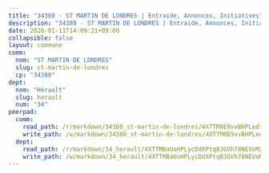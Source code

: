```yaml
---
title: "34380 - ST MARTIN DE LONDRES | Entraide, Annonces, Initiatives"
description: "34380 - ST MARTIN DE LONDRES | Entraide, Annonces, Initiatives"
date: 2020-01-11T14:09:21+09:00
collapsible: false
layout: commune
comm:
  nom: "ST MARTIN DE LONDRES"
  slug: st-martin-de-londres
  cp: "34380"
dept:
  nom: "Hérault"
  slug: herault
  num: "34"
peerpad:
  comm:
    read_path: /r/markdown/34380_st-martin-de-londres/4XTTM8E9vvBHPLedtC9EYDnFKXfPLyV9GkjzD8fQs6gjq67wZ
    write_path: /w/markdown/34380_st-martin-de-londres/4XTTM8E9vvBHPLedtC9EYDnFKXfPLyV9GkjzD8fQs6gjq67wZ-K3TgUPTfbRoeQmpmvzTEAtKPG8XC5LzaZE1RjDYupUtRQQ87Fe6yFt9FyPyFiEr9jprKZeUUxUKje63ff2oaeGmGPnUG7xrc35NGmBGzYPyC91PQ3vnGM1k8nB5kf5FZkESsDMB9
  dept:
    read_path: /r/markdown/34_herault/4XTTMBaUoHPLycDdXPtqBJGVh78NEVoMZNyf8Wnh1X5DK6Ew8
    write_path: /w/markdown/34_herault/4XTTMBaUoHPLycDdXPtqBJGVh78NEVoMZNyf8Wnh1X5DK6Ew8-K3TgTd4rzWVX1F82NgGyNepGUxhqCmodCALjxNZeEdBQWQhd1NJYx1gHMW9QBLL6sN41ALXRejLsG2VetgVferfVncrvVCz47dChJvN8ouQLRMdWs4KpxKPeRYR1nspmhzdBqF8J
---
```


